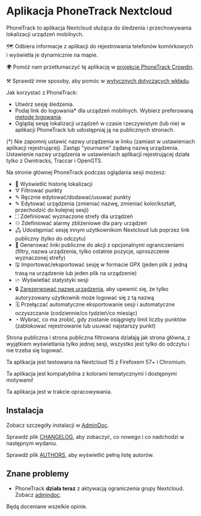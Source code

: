 # Aplikacja PhoneTrack Nextcloud

PhoneTrack to aplikacja Nextcloud służąca do śledzenia i przechowywania lokalizacji urządzeń mobilnych.

🗺 Odbiera informacje z aplikacji do rejestrowania telefonów komórkowych i wyświetla je dynamicznie na mapie.

🌍 Pomóż nam przetłumaczyć tę aplikację w [projekcie PhoneTrack Crowdin](https://crowdin.com/project/phonetrack).

⚒ Sprawdź inne sposoby, aby pomóc w [wytycznych dotyczących wkładu](https://gitlab.com/eneiluj/phonetrack-oc/blob/master/CONTRIBUTING.md).

Jak korzystać z PhoneTrack:

* Utwórz sesję śledzenia.
* Podaj link do logowania\* dla urządzeń mobilnych. Wybierz preferowaną [metodę logowania](https://gitlab.com/eneiluj/phonetrack-oc/wikis/userdoc#logging-methods).
* Oglądaj sesję lokalizacji urządzeń w czasie rzeczywistym (lub nie) w aplikacji PhoneTrack lub udostępniaj ją na publicznych stronach.

(\*) Nie zapomnij ustawić nazwy urządzenia w linku (zamiast w ustawieniach aplikacji rejestrującej). Zastąp "yourname" żądaną nazwą urządzenia. Ustawienie nazwy urządzenia w ustawieniach aplikacji rejestrującej działa tylko z Owntracks, Traccar i OpenGTS.

Na stronie głównej PhoneTrack podczas oglądania sesji możesz:

* 📍 Wyświetlić historię lokalizacji
* ⛛ Filtrować punkty
* ✎ Ręcznie edytować/dodawać/usuwać punkty
* ✎ Edytować urządzenia (zmieniać nazwę, zmieniać kolor/kształt, przechodzić do kolejnej sesji)
* ⛶ Zdefiniować wyznaczone strefy dla urządzeń
* ⚇ Zdefiniować alarmy zbliżeniowe dla pary urządzeń
* 🖧 Udostępniać sesję innym użytkownikom Nextcloud lub poprzez link publiczny (tylko do odczytu)
* 🔗 Generować linki publiczne do akcji z opcjonalnymi ograniczeniami (filtry, nazwa urządzenia, tylko ostatnie pozycje, uproszczenie wyznaczonej strefy)
* 🖫 Importować/eksportować sesję w formacie GPX (jeden plik z jedną trasą na urządzenie lub jeden plik na urządzenie)
* 🗠 Wyświetlać statystyki sesji
* 🔒 [Zarezerwować nazwę urządzenia](https://gitlab.com/eneiluj/phonetrack-oc/wikis/userdoc#device-name-reservation), aby upewnić się, że tylko autoryzowany użytkownik może logować się z tą nazwą
* 🗓 Przełączać automatyczne eksportowanie sesji i automatyczne oczyszczanie (codziennie/co tydzień/co miesiąc)
* ◔ Wybrać, co ma zrobić, gdy zostanie osiągnięty limit liczby punktów (zablokować rejestrowanie lub usuwać najstarszy punkt)

Strona publiczna i strona publiczna filtrowana działają jak strona główna, z wyjątkiem wyświetlania tylko jednej sesji, wszystko jest tylko do odczytu i nie trzeba się logować.

Ta aplikacja jest testowana na Nextcloud 15 z Firefoxem 57+ i Chromium.

Ta aplikacja jest kompatybilna z kolorami tematycznymi i dostępnymi motywami!

Ta aplikacja jest w trakcie opracowywania.

## Instalacja

Zobacz szczegóły instalacji w [AdminDoc](https://gitlab.com/eneiluj/phonetrack-oc/wikis/admindoc).

Sprawdź plik [CHANGELOG](https://gitlab.com/eneiluj/phonetrack-oc/blob/master/CHANGELOG.md#change-log), aby zobaczyć, co nowego i co nadchodzi w następnym wydaniu.

Sprawdź plik [AUTHORS](https://gitlab.com/eneiluj/phonetrack-oc/blob/master/AUTHORS.md#authors), aby wyświetlić pełną listę autorów.

## Znane problemy

* PhoneTrack **działa teraz** z aktywacją ograniczenia grupy Nextcloud. Zobacz [admindoc](https://gitlab.com/eneiluj/phonetrack-oc/wikis/admindoc#issue-with-phonetrack-restricted-to-some-groups-in-nextcloud).

Będą doceniane wszelkie opinie.